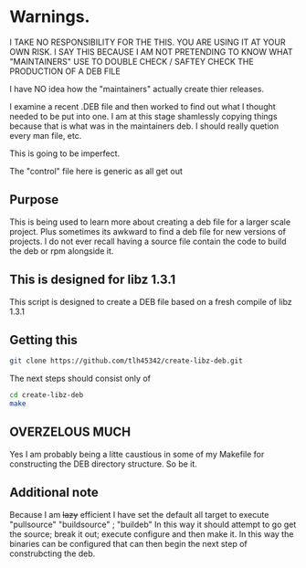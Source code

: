 # Warnings.

I TAKE NO RESPONSIBILITY FOR THE THIS.  YOU ARE USING IT AT YOUR OWN
RISK.  I SAY THIS BECAUSE I AM NOT PRETENDING TO KNOW WHAT "MAINTAINERS"
USE TO DOUBLE CHECK / SAFTEY CHECK THE PRODUCTION OF A DEB FILE

I have NO idea how the "maintainers" actually create thier releases.

I examine a recent .DEB file and then worked to find out what I thought
needed to be put into one.  I am at this stage shamlessly copying things
because that is what was in the maintainers deb.  I should really
quetion every man file, etc.

This is going to be imperfect.

The "control" file here is generic as all get out

## Purpose

This is being used to learn more about creating a deb file for a larger scale project.  Plus sometimes its awkward to find a deb file for new versions of projects.
I do not ever recall having a source file contain the code to build the deb or rpm alongside it.

## This is designed for libz 1.3.1

This script is designed to create a DEB file based on a fresh compile of libz 1.3.1

## Getting this

```bash
git clone https://github.com/tlh45342/create-libz-deb.git
```

The next steps should consist only of

```bash
cd create-libz-deb
make
```

## OVERZELOUS MUCH

Yes I am probably being a litte caustious in some of my Makefile for constructing the DEB directory structure.  So be it.

## Additional note

Because I am ~~lazy~~ efficient I have set the default all target to execute "pullsource" "buildsource" ; "buildeb"
In this way it should attempt to go get the source; break it out; execute configure and then make it.
In this way the binaries can be configured that can then begin the next step of construbcting the deb.
